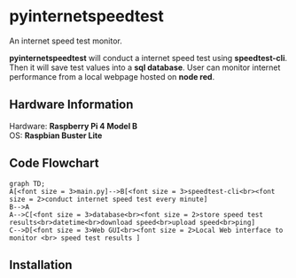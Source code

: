 # pyinternetspeedtest
An internet speed test monitor.

**pyinternetspeedtest** will conduct a internet speed test using **speedtest-cli**. Then it will save test values into a **sql database**. User can monitor internet performance from a local webpage hosted on **node red**.

## Hardware Information
Hardware: **Raspberry Pi 4 Model B** <br>
OS: **Raspbian Buster Lite**

## Code Flowchart
```mermaid
graph TD;
A[<font size = 3>main.py]-->B[<font size = 3>speedtest-cli<br><font size = 2>conduct internet speed test every minute] 
B-->A
A-->C[<font size = 3>database<br><font size = 2>store speed test results<br>datetime<br>download speed<br>upload speed<br>ping]
C-->D[<font size = 3>Web GUI<br><font size = 2>Local Web interface to monitor <br> speed test results ]
```

## Installation
